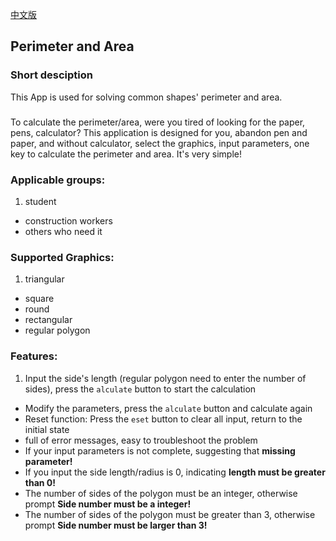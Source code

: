 [中文版](README.md)

## Perimeter and Area

### Short desciption
This App is used for solving common shapes' perimeter and area.

###
To calculate the perimeter/area, were you tired of looking for the paper, pens, calculator? This application is designed for you, abandon pen and paper, and without calculator, select the graphics, input parameters, one key to calculate the perimeter and area. It's very simple!

### Applicable groups:
 1. student
 + construction workers
 + others who need it

### Supported Graphics:
 1. triangular
 + square
 + round
 + rectangular
 + regular polygon

### Features:
 1. Input the side's length (regular polygon need to enter the number of sides), press the `alculate` button to start the calculation
 + Modify the parameters, press the `alculate` button and calculate again
 + Reset function: Press the `eset` button to clear all input, return to the initial state
 + full of error messages, easy to troubleshoot the problem
  + If your input parameters is not complete, suggesting that **missing parameter!**
  + If you input the side length/radius is 0, indicating **length must be greater than 0!**
  + The number of sides of the polygon must be an integer, otherwise prompt **Side number must be a integer!**
  + The number of sides of the polygon must be greater than 3, otherwise prompt **Side number must be larger than 3!**
